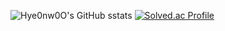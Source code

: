![Hye0nw0O's GitHub sstats](https://github-readme-stats.vercel.app/api?username=Hye0nw0O&show_icons=true&theme=dark)
[![Solved.ac Profile](http://mazassumnida.wtf/api/generate_badge?boj=thekiddd)](https://solved.ac/thekiddd)


<!--
**Hye0nw0O/Hye0nw0O** is a ✨ _special_ ✨ repository because its `README.md` (this file) appears on your GitHub profile.

Here are some ideas to get you started:

- 🔭 I’m currently working on ...
- 🌱 I’m currently learning ...
- 👯 I’m looking to collaborate on ...
- 🤔 I’m looking for help with ...
- 💬 Ask me about ...
- 📫 How to reach me: ...
- 😄 Pronouns: ...
- ⚡ Fun fact: ...
-->
